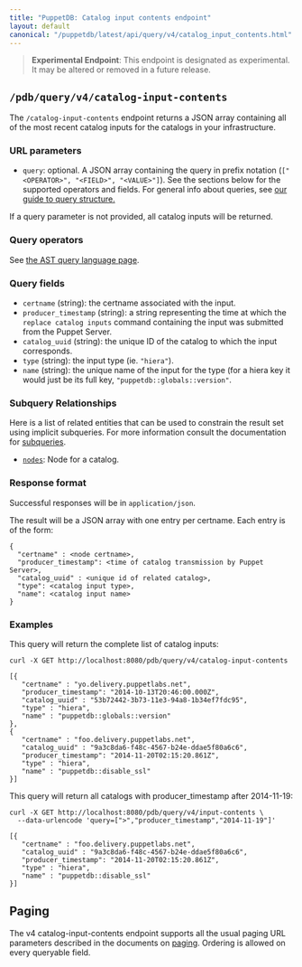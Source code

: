 ```yaml
---
title: "PuppetDB: Catalog input contents endpoint"
layout: default
canonical: "/puppetdb/latest/api/query/v4/catalog_input_contents.html"
---
```


[curl]: ../curl.html#using-curl-from-localhost-non-sslhttp
[paging]: ./paging.html
[query]: ./query.html
[subqueries]: ./ast.html#subquery-operators
[ast]: ./ast.html
[nodes]: ./nodes.html

> **Experimental Endpoint**: This endpoint is designated as
> experimental. It may be altered or removed in a future release.

## `/pdb/query/v4/catalog-input-contents`

The `/catalog-input-contents` endpoint returns a JSON array containing
all of the most recent catalog inputs for the catalogs in your
infrastructure.

### URL parameters

* `query`: optional. A JSON array containing the query in prefix
  notation (`["<OPERATOR>", "<FIELD>", "<VALUE>"]`). See the sections
  below for the supported operators and fields. For general info about
  queries, see [our guide to query structure.][query]

If a query parameter is not provided, all catalog inputs will be returned.

### Query operators

See [the AST query language page][ast].

### Query fields

* `certname` (string): the certname associated with the input.
* `producer_timestamp` (string): a string representing the time at
  which the `replace catalog inputs` command containing the input was
  submitted from the Puppet Server.
* `catalog_uuid` (string): the unique ID of the catalog to which the
  input corresponds.
* `type` (string): the input type (ie. `"hiera"`).
* `name` (string): the unique name of the input for the type (for a
  hiera key it would just be its full key,
  `"puppetdb::globals::version"`.

### Subquery Relationships

Here is a list of related entities that can be used to constrain the result set
using implicit subqueries. For more information consult the documentation for
[subqueries][subqueries].

* [`nodes`][nodes]: Node for a catalog.

### Response format

Successful responses will be in `application/json`.

The result will be a JSON array with one entry per certname. Each entry is of
the form:

    {
      "certname" : <node certname>,
      "producer_timestamp": <time of catalog transmission by Puppet Server>,
      "catalog_uuid" : <unique id of related catalog>,
      "type": <catalog input type>,
      "name": <catalog input name>
    }

### Examples

This query will return the complete list of catalog inputs:

    curl -X GET http://localhost:8080/pdb/query/v4/catalog-input-contents

    [{
       "certname" : "yo.delivery.puppetlabs.net",
       "producer_timestamp": "2014-10-13T20:46:00.000Z",
       "catalog_uuid" : "53b72442-3b73-11e3-94a8-1b34ef7fdc95",
       "type" : "hiera",
       "name" : "puppetdb::globals::version"
    },
    {
       "certname" : "foo.delivery.puppetlabs.net",
       "catalog_uuid" : "9a3c8da6-f48c-4567-b24e-ddae5f80a6c6",
       "producer_timestamp": "2014-11-20T02:15:20.861Z",
       "type" : "hiera",
       "name" : "puppetdb::disable_ssl"
    }]

This query will return all catalogs with producer_timestamp after 2014-11-19:

    curl -X GET http://localhost:8080/pdb/query/v4/input-contents \
      --data-urlencode 'query=[">","producer_timestamp","2014-11-19"]'

    [{
       "certname" : "foo.delivery.puppetlabs.net",
       "catalog_uuid" : "9a3c8da6-f48c-4567-b24e-ddae5f80a6c6",
       "producer_timestamp": "2014-11-20T02:15:20.861Z",
       "type" : "hiera",
       "name" : "puppetdb::disable_ssl"
    }]

## Paging

The v4 catalog-input-contents endpoint supports all the usual paging
URL parameters described in the documents on
[paging][paging]. Ordering is allowed on every queryable field.
